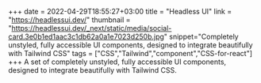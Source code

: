 +++
date = 2022-04-29T18:55:27+03:00
title = "Headless UI"
link = "https://headlessui.dev/"
thumbnail = "https://headlessui.dev/_next/static/media/social-card.3e0b1ed1aac3c1db62a0a1e7023d250b.jpg"
snippet="Completely unstyled, fully accessible UI components, designed to integrate beautifully with Tailwind CSS"
tags = ["CSS","Tailwind","component","CSS-for-react"]
+++
A set of completely unstyled, fully accessible UI components, designed to integrate beautifully with Tailwind CSS. 
